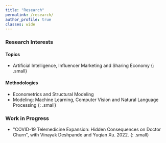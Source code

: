```yaml
---
title: "Research"
permalink: /research/
author_profile: true
classes: wide
---
```


### Research Interests
#### Topics
- Artificial Intelligence, Influencer Marketing and Sharing Economy
{: .small}
#### Methodologies
- Econometrics and Structural Modeling
- Modeling: Machine Learning, Computer Vision and Natural Language Processing
{: .small}


### Work in Progress
- "COVID-19 Telemedicine Expansion: Hidden Consequences on Doctor Churn", with Vinayak Deshpande and Yuqian Xu. 2022.
{: .small}


